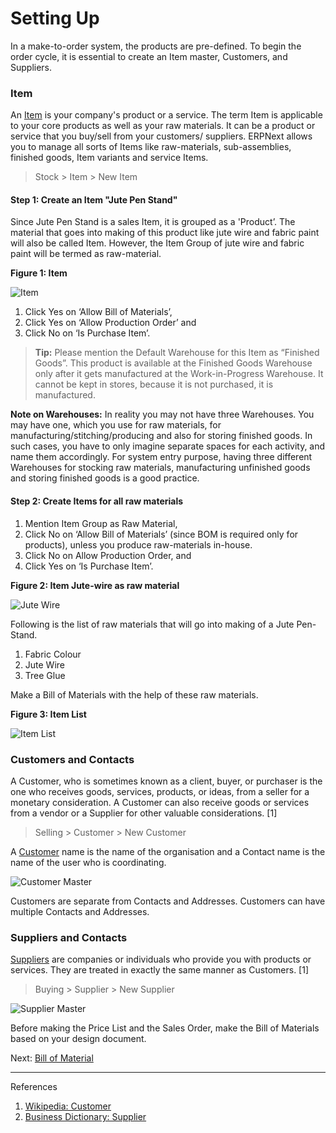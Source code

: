 # Setting Up

<p class="lead">In a make-to-order system, the products are pre-defined. To begin the order cycle, it is essential to create an Item master, Customers, and Suppliers.</p>

### Item

An [Item](/contents/stock/Item-master) is your company's product or a service. The term Item is applicable to your core products as well as your raw materials. It can be a product or service that you buy/sell from your customers/ suppliers. ERPNext allows you to manage all sorts of Items like raw-materials, sub-assemblies, finished goods, Item variants and service Items.

> Stock > Item > New Item

#### Step 1: Create an Item "Jute Pen Stand"

Since Jute Pen Stand is a sales Item, it is grouped as a 'Product’. The material that goes into making of this product like jute wire and fabric paint will also be called Item. However, the Item Group of jute wire and fabric paint will be termed as raw-material.

**Figure 1: Item**

![Item](/assets/manual_erpnext_com/old_images/erpnext/m-t-s-item.png)

1. Click Yes on ‘Allow Bill of Materials’, 
1. Click Yes on ‘Allow Production Order’ and 
1. Click No on  ‘Is Purchase Item’.

> **Tip:** Please mention the  Default Warehouse for this Item as “Finished Goods”. This product is available at the Finished Goods Warehouse only after it gets manufactured at the Work-in-Progress Warehouse. It cannot be kept in stores, because it is not purchased, it is manufactured.

**Note on Warehouses:** In reality you may not have three Warehouses. You may have one, which you use for raw materials, for manufacturing/stitching/producing and also for storing finished goods. In such cases, you have to only imagine separate spaces for each activity, and name them accordingly. For system entry purpose, having three different Warehouses for stocking raw materials, manufacturing unfinished goods and storing finished goods is a good practice.

#### Step 2: Create Items for all raw materials

1. Mention Item Group as Raw Material,
1. Click No on ‘Allow Bill of Materials’ (since BOM is required only for products), unless you produce raw-materials in-house.
1. Click No on Allow Production Order, and
1. Click Yes on ‘Is Purchase Item’.

**Figure 2: Item Jute-wire as raw material**

![Jute Wire](/assets/manual_erpnext_com/old_images/erpnext/m-t-o-jute-wire-rawmaterial.png)

Following is the list of raw materials that will go into making of a Jute Pen-Stand.

1. Fabric Colour
1. Jute Wire
1. Tree Glue

Make a Bill of Materials with the help of these raw materials.

**Figure 3: Item List**

![Item List](/assets/manual_erpnext_com/old_images/erpnext/m-t-o-item-list.png)



### Customers and Contacts

A Customer, who is sometimes known as a client, buyer, or purchaser is the one who receives goods, services, products, or ideas, from a seller for a monetary consideration. A Customer can also receive goods or services from a vendor or a Supplier for other valuable considerations. [1]

> Selling > Customer > New Customer

A [Customer](/contents/selling/customer-master) name is the name of the organisation and a Contact name is the name of the user who is coordinating.

![Customer Master](/assets/manual_erpnext_com/old_images/erpnext/customer.png)

Customers are separate from Contacts and Addresses. Customers can have multiple Contacts and Addresses.

### Suppliers and Contacts

 [Suppliers](/contents/buying/supplier-master) are companies or individuals who provide you with products or services. They are treated in exactly the same manner as Customers. [1]

> Buying > Supplier > New Supplier

![Supplier Master](/assets/manual_erpnext_com/old_images/erpnext/supplier.png)

Before making the Price List and the Sales Order, make the Bill of Materials based on your design document.

Next: [Bill of Material](/contents/guide-books/make-to-order/bill-of-materials)

---

References

1. [Wikipedia: Customer](http://en.wikipedia.org/wiki/Customer)
1. [Business Dictionary: Supplier](http://www.businessdictionary.com/definition/supplier.html)